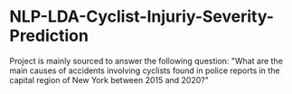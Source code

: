 # NLP-LDA-Cyclist-Injuriy-Severity-Prediction
Project is mainly sourced to answer the following question:
"What are the main causes of accidents involving cyclists found in police reports in the capital region of New York between 2015 and 2020?"
